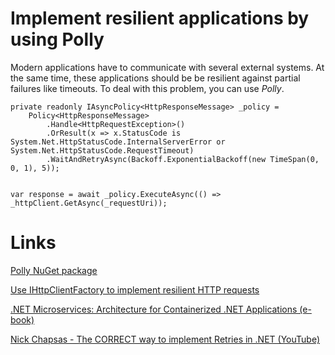 # Implement resilient applications by using Polly

Modern applications have to communicate with several external systems.
At the same time, these applications should be be resilient against partial failures like timeouts.
To deal with this problem, you can use _Polly_.

```
private readonly IAsyncPolicy<HttpResponseMessage> _policy =
    Policy<HttpResponseMessage>
        .Handle<HttpRequestException>()
        .OrResult(x => x.StatusCode is System.Net.HttpStatusCode.InternalServerError or System.Net.HttpStatusCode.RequestTimeout)
        .WaitAndRetryAsync(Backoff.ExponentialBackoff(new TimeSpan(0, 0, 1), 5));


var response = await _policy.ExecuteAsync(() => _httpClient.GetAsync(_requestUri));
```

# Links

[Polly NuGet package](https://www.nuget.org/packages/Polly)

[Use IHttpClientFactory to implement resilient HTTP requests](https://learn.microsoft.com/de-de/dotnet/architecture/microservices/implement-resilient-applications/use-httpclientfactory-to-implement-resilient-http-requests)

[.NET Microservices: Architecture for Containerized .NET Applications (e-book)](https://dotnet.microsoft.com/en-us/download/e-book/microservices-architecture/pdf)

[Nick Chapsas - The CORRECT way to implement Retries in .NET (YouTube)](https://www.youtube.com/watch?v=nJH0PC2Pubs)